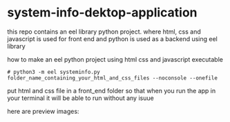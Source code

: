 # system-info-dektop-application
this repo contains an eel library python project. 
where html, css and javascript is used for front end and python is used as a backend using eel library

how to make an eel python project using html css and javascript executable
```
# python3 -m eel systeminfo.py folder_name_containing_your_html_and_css_files --noconsole --onefile
```

put html and css file in a front_end folder so that when you run the app in your terminal it will be able to run without any isuue

here are preview images:
